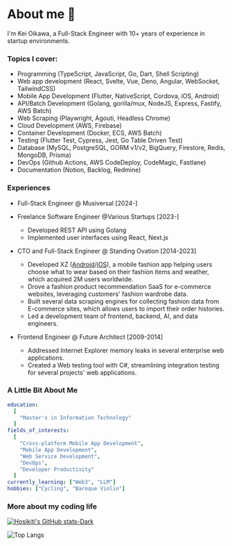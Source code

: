 # About me 👋

I'm Kei Oikawa, a Full-Stack Engineer with 10+ years of experience in startup environments.

### Topics I cover:

- Programming (TypeScript, JavaScript, Go, Dart, Shell Scripting)
- Web app development (React, Svelte, Vue, Deno, Angular, WebSocket, TailwindCSS)
- Mobile App Development (Flutter, NativeScript, Cordova, iOS, Android)
- API/Batch Development (Golang, gorilla/mux, NodeJS, Express, Fastify, AWS Batch)
- Web Scraping (Playwright, Agouti, Headless Chrome)
- Cloud Development (AWS, Firebase)
- Container Development (Docker, ECS, AWS Batch)
- Testing (Flutter Test, Cypress, Jest, Go Table Driven Test)
- Database (MySQL, PostgreSQL, GORM v1/v2, BigQuery, Firestore, Redis, MongoDB, Prisma)
- DevOps (Github Actions, AWS CodeDeploy, CodeMagic, Fastlane)
- Documentation (Notion, Backlog, Redmine)

### Experiences

- Full-Stack Engineer @ Musiversal [2024-]

- Freelance Software Engineer @Various Startups [2023-]
  - Developed REST API using Golang
  - Implemented user interfaces using React, Next.js

- CTO and Full-Stack Engineer @ Standing Ovation [2014-2023]
  - Developed XZ ([Android](https://play.google.com/store/apps/details?id=fashion.style.coordinate.app.xz&hl=en_US)/[iOS](https://apps.apple.com/us/app/xz-closet-fashion-outfits/id909369654)), a mobile fashion app helping users choose what to wear based on their fashion items and weather, which acquired 2M users worldwide.
  - Drove a fashion product recommendation SaaS for e-commerce websites, leveraging customers' fashion wardrobe data.
  - Built several data scraping engines for collecting fashion data from E-commerce sites, which allows users to import their order histories.
  - Led a development team of frontend, backend, AI, and data engineers.
- Frontend Engineer @ Future Architect [2009-2014]
  - Addressed Internet Explorer memory leaks in several enterprise web applications.
  - Created a Web testing tool with C#, streamlining integration testing for several projects' web applications.

### A Little Bit About Me

```yaml
education:
  [
    "Master's in Information Technology"
  ]
fields_of_interests:
  [
    "Cross-platform Mobile App Development",
    "Mobile App Development",
    "Web Service Development",
    "DevOps",
    "Developer Productivity"
  ]
currently_learning: ["Web3", "LLM"]
hobbies: ["Cycling", "Baroque Violin"]
```

### More about my coding life

[![Hosikiti's GitHub stats-Dark](https://github-readme-stats.vercel.app/api?username=hosikiti&show_icons=true&theme=dark#gh-dark-mode-only)](https://github.com/anuraghazra/github-readme-stats#gh-dark-mode-only)

![Top Langs](https://github-readme-stats.vercel.app/api/top-langs/?username=hosikiti&layout=compact&hide=css,HTML)
